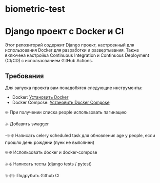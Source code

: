 # biometric-test
# Django проект с Docker и CI

Этот репозиторий содержит Django проект, настроенный для использования Docker для разработки и развертывания. Также включена настройка Continuous Integration и Continuous Deployment (CI/CD) с использованием GitHub Actions.

## Требования

Для запуска проекта вам понадобятся следующие инструменты:

- Docker: [Установить Docker](https://docs.docker.com/get-docker/)
- Docker Compose: [Установить Docker Compose](https://docs.docker.com/compose/install/)

❇️ При получении списка people использовать пагинацию

❇️ Добавить swagger

-❇️❇️ Написать celery scheduled task для обновления age у people, если прошло день рождени (пунк не выполнен)

❇️❇️ Использовать docker и docker-compose

❇️❇️ Написать тесты (django tests / pytest)

❇️❇️❇️ Подрубить Github CI
